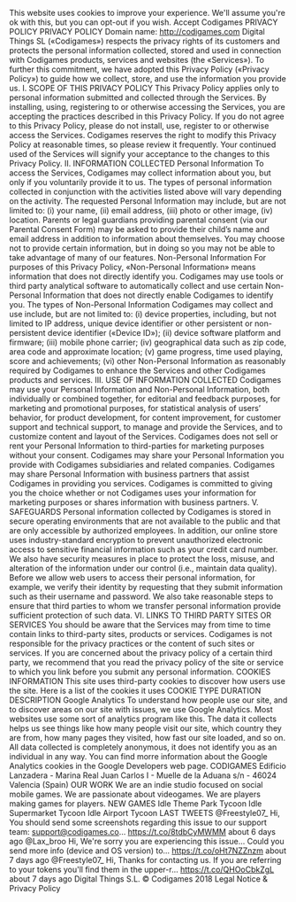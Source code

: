 This website uses cookies to improve your experience. We'll assume you're ok with this, but you can opt-out if you wish. Accept
Codigames
PRIVACY POLICY
PRIVACY POLICY
Domain name: http://codigames.com
Digital Things SL («Codigames») respects the privacy rights of its customers and protects the personal information collected, stored and used in connection with Codigames products, services and websites (the «Services»). To further this commitment, we have adopted this Privacy Policy («Privacy Policy») to guide how we collect, store, and use the information you provide us.
I. SCOPE OF THIS PRIVACY POLICY
This Privacy Policy applies only to personal information submitted and collected through the Services. By installing, using, registering to or otherwise accessing the Services, you are accepting the practices described in this Privacy Policy. If you do not agree to this Privacy Policy, please do not install, use, register to or otherwise access the Services. Codigames reserves the right to modify this Privacy Policy at reasonable times, so please review it frequently. Your continued used of the Services will signify your acceptance to the changes to this Privacy Policy.
II. INFORMATION COLLECTED
Personal Information
To access the Services, Codigames may collect information about you, but only if you voluntarily provide it to us. The types of personal information collected in conjunction with the activities listed above will vary depending on the activity. The requested Personal Information may include, but are not limited to: (i) your name, (ii) email address, (iii) photo or other image, (iv) location. Parents or legal guardians providing parental consent (via our Parental Consent Form) may be asked to provide their child’s name and email address in addition to information about themselves. You may choose not to provide certain information, but in doing so you may not be able to take advantage of many of our features.
Non-Personal Information
For purposes of this Privacy Policy, «Non-Personal Information» means information that does not directly identify you. Codigames may use tools or third party analytical software to automatically collect and use certain Non-Personal Information that does not directly enable Codigames to identify you. The types of Non-Personal Information Codigames may collect and use include, but are not limited to: (i) device properties, including, but not limited to IP address, unique device identifier or other persistent or non-persistent device identifier («Device ID»); (ii) device software platform and firmware; (iii) mobile phone carrier; (iv) geographical data such as zip code, area code and approximate location; (v) game progress, time used playing, score and achievements; (vi) other Non-Personal Information as reasonably required by Codigames to enhance the Services and other Codigames products and services.
III. USE OF INFORMATION COLLECTED
Codigames may use your Personal Information and Non-Personal Information, both individually or combined together, for editorial and feedback purposes, for marketing and promotional purposes, for statistical analysis of users’ behavior, for product development, for content improvement, for customer support and technical support, to manage and provide the Services, and to customize content and layout of the Services.
Codigames does not sell or rent your Personal Information to third-parties for marketing purposes without your consent. Codigames may share your Personal Information you provide with Codigames subsidiaries and related companies. Codigames may share Personal Information with business partners that assist Codigames in providing you services. Codigames is committed to giving you the choice whether or not Codigames uses your information for marketing purposes or shares information with business partners.
V. SAFEGUARDS
Personal information collected by Codigames is stored in secure operating environments that are not available to the public and that are only accessible by authorized employees. In addition, our online store uses industry-standard encryption to prevent unauthorized electronic access to sensitive financial information such as your credit card number. We also have security measures in place to protect the loss, misuse, and alteration of the information under our control (i.e., maintain data quality). Before we allow web users to access their personal information, for example, we verify their identity by requesting that they submit information such as their username and password. We also take reasonable steps to ensure that third parties to whom we transfer personal information provide sufficient protection of such data.
VI. LINKS TO THIRD PARTY SITES OR SERVICES
You should be aware that the Services may from time to time contain links to third-party sites, products or services. Codigames is not responsible for the privacy practices or the content of such sites or services. If you are concerned about the privacy policy of a certain third party, we recommend that you read the privacy policy of the site or service to which you link before you submit any personal information.
COOKIES INFORMATION
This site uses third-party cookies to discover how users use the site. Here is a list of the cookies it uses
COOKIE TYPE DURATION DESCRIPTION
Google Analytics To understand how people use our site, and to discover areas on our site with issues, we use Google Analytics. Most websites use some sort of analytics program like this. The data it collects helps us see things like how many people visit our site, which country they are from, how many pages they visited, how fast our site loaded, and so on. All data collected is completely anonymous, it does not identify you as an individual in any way. You can find morre information about the Google Analytics cookies in the Google Developers web page.
CODIGAMES
Edificio Lanzadera - Marina Real Juan Carlos I - Muelle de la Aduana s/n - 46024 Valencia (Spain)
OUR WORK
We are an indie studio focused on social mobile games. We are passionate about videogames. We are players making games for players.
NEW GAMES
Idle Theme Park Tycoon
Idle Supermarket Tycoon
Idle Airport Tycoon
LAST TWEETS
@Freestyle07_ Hi, You should send some screenshots regarding this issue to our support team: support@codigames.co… https://t.co/8tdbCyMWMM
about 6 days ago
@Lax_broo Hi, We're sorry you are experiencing this issue... Could you send more info (device and OS version) to… https://t.co/oHt7NZZnzm
about 7 days ago
@Freestyle07_ Hi, Thanks for contacting us. If you are referring to your tokens you'll find them in the upper-r… https://t.co/QHOoCbkZgL
about 7 days ago
Digital Things S.L. © Codigames 2018
Legal Notice & Privacy Policy